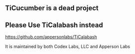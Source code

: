 ## TiCucumber is a dead project ##

## Please Use TiCalabash instead ##

https://github.com/appersonlabs/TiCalabash

It is maintained by both Codex Labs, LLC and Apperson Labs

